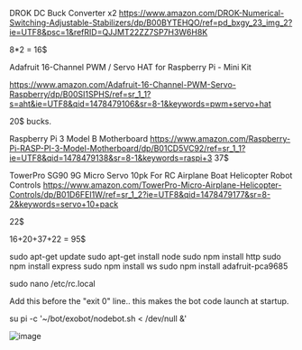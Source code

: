 DROK DC Buck Converter x2
https://www.amazon.com/DROK-Numerical-Switching-Adjustable-Stabilizers/dp/B00BYTEHQO/ref=pd_bxgy_23_img_2?ie=UTF8&psc=1&refRID=QJJMT22ZZ7SP7H3W6H8K

8*2 = 16$

Adafruit 16-Channel PWM / Servo HAT for Raspberry Pi - Mini Kit

https://www.amazon.com/Adafruit-16-Channel-PWM-Servo-Raspberry/dp/B00SI1SPHS/ref=sr_1_1?s=aht&ie=UTF8&qid=1478479106&sr=8-1&keywords=pwm+servo+hat

20$ bucks.

Raspberry Pi 3 Model B Motherboard
https://www.amazon.com/Raspberry-Pi-RASP-PI-3-Model-Motherboard/dp/B01CD5VC92/ref=sr_1_1?ie=UTF8&qid=1478479138&sr=8-1&keywords=raspi+3
37$


TowerPro SG90 9G Micro Servo 10pk For RC Airplane Boat Helicopter Robot Controls
https://www.amazon.com/TowerPro-Micro-Airplane-Helicopter-Controls/dp/B01D6FEI1W/ref=sr_1_2?ie=UTF8&qid=1478479177&sr=8-2&keywords=servo+10+pack

22$


16+20+37+22 = 95$







sudo apt-get update
sudo apt-get install node
sudo npm install http
sudo npm install express
sudo npm install ws
sudo npm install adafruit-pca9685

sudo nano /etc/rc.local

Add this before the "exit 0" line.. this makes the bot code launch at startup.

su pi -c '~/bot/exobot/nodebot.sh < /dev/null &'


![image](https://github.com/manthrax/exobot/assets/350247/be4da3d7-04bc-418a-ba7c-898107a311dd)
